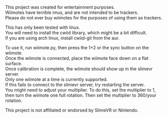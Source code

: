 This project was created for entertainment purposes.  
Wiimotes have terrible imus, and are not intended to be trackers.  
Please do not ever buy wiimotes for the purposes of using them as trackers.  
  
This has only been tested with linux.  
You will need to install the cwiid library, which might be a bit difficult.  
If you are using arch linux, install cwiid-git from the aur.  

To use it, run wiimote.py, then press the 1+2 or the sync button on the wiimote.  
Once the wiimote is connected, place the wiimote face down on a flat surface.  
Once calibration is complete, the wiimote should show up in the slimevr server.  
Only one wiimote at a time is currently supported.  
If this fails to connect to the slimevr server, try restarting the server.  
You might need to adjust your multiplier. To do this, set the multiplier to 1, then turn the wiimote one full rotation. Then set the multiplier to 360/your rotation.  

This project is not affiliated or endorsed by SlimeVR or Nintendo.   

